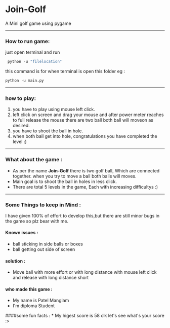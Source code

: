 # Join-Golf
A Mini golf game using pygame 

---

### How to run game: 
just open terminal and run 

```python
 python -u "filelocation"
```
this command is for when terminal is open this folder 
eg :  
 ```python
 python -u main.py  
```

---

### how to play: 
1. you have to play using mouse left click. 
2. left click on screen and drag your mouse and after power meter reaches to full release the mouse there are two ball both ball will moveon as desired.
3. you have to shoot the ball in hole.
4. when both ball get into hole, congratulations you have completed the level :) 
	
 ---
  
### What about the game :
* As per the name **Join-Golf** there is two golf ball, Which are connected together. when you try to move a ball both balls will moves. 
* Main goal is to shoot the ball in holes in less click. 
* There are total 5 levels in the game, Each with increasing difficultys :)

---

### Some Things to keep in Mind :
I have given 100% of effort to develop this,but there are still minor bugs in the game so plz bear with me.

#### Known issues :
* ball sticking in side balls or boxes 
* ball getting out side of screen 

#### solution :
* Move ball with more effort or with long distance with mouse left click and release with long distance short 

#### who made this game :
* My name is Patel Manglam 	
* I'm diploma Student


####some fun facts :
	* My higest score is 58 clk let's see what's your score :>
